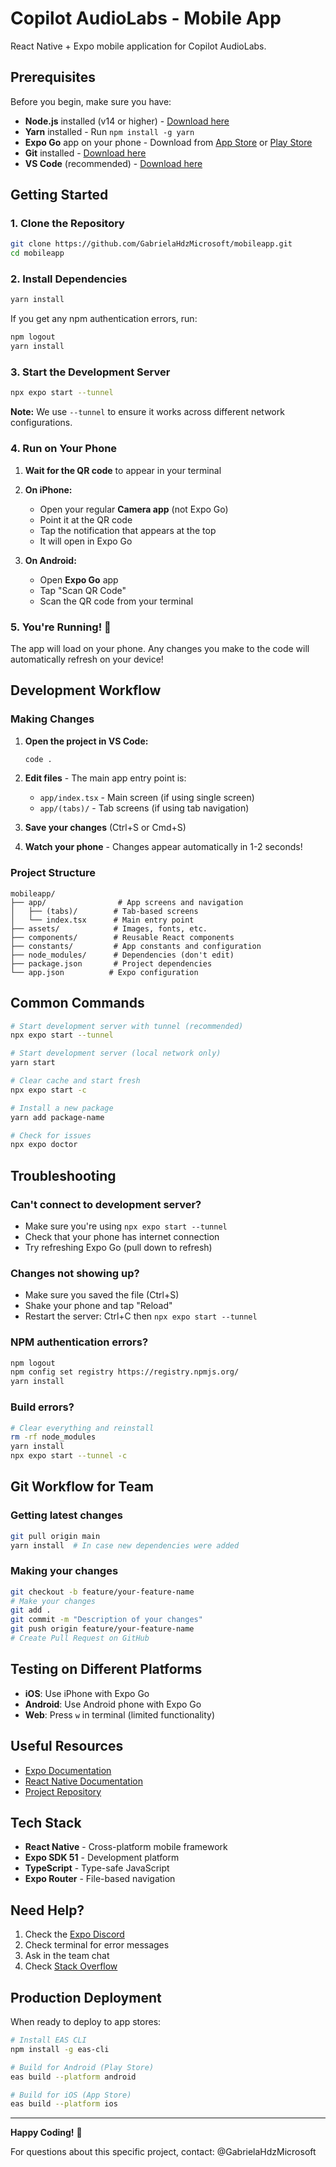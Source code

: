 # Copilot AudioLabs - Mobile App

React Native + Expo mobile application for Copilot AudioLabs.

## Prerequisites

Before you begin, make sure you have:

- **Node.js** installed (v14 or higher) - [Download here](https://nodejs.org/)
- **Yarn** installed - Run `npm install -g yarn`
- **Expo Go** app on your phone - Download from [App Store](https://apps.apple.com/us/app/expo-go/id982107779) or [Play Store](https://play.google.com/store/apps/details?id=host.exp.exponent)
- **Git** installed - [Download here](https://git-scm.com/)
- **VS Code** (recommended) - [Download here](https://code.visualstudio.com/)

## Getting Started

### 1. Clone the Repository

```bash
git clone https://github.com/GabrielaHdzMicrosoft/mobileapp.git
cd mobileapp
```

### 2. Install Dependencies

```bash
yarn install
```

If you get any npm authentication errors, run:

```bash
npm logout
yarn install
```

### 3. Start the Development Server

```bash
npx expo start --tunnel
```

**Note:** We use `--tunnel` to ensure it works across different network configurations.

### 4. Run on Your Phone

1. **Wait for the QR code** to appear in your terminal
2. **On iPhone:**

   - Open your regular **Camera app** (not Expo Go)
   - Point it at the QR code
   - Tap the notification that appears at the top
   - It will open in Expo Go

3. **On Android:**
   - Open **Expo Go** app
   - Tap "Scan QR Code"
   - Scan the QR code from your terminal

### 5. You're Running! 🎉

The app will load on your phone. Any changes you make to the code will automatically refresh on your device!

## Development Workflow

### Making Changes

1. **Open the project in VS Code:**

   ```bash
   code .
   ```

2. **Edit files** - The main app entry point is:

   - `app/index.tsx` - Main screen (if using single screen)
   - `app/(tabs)/` - Tab screens (if using tab navigation)

3. **Save your changes** (Ctrl+S or Cmd+S)

4. **Watch your phone** - Changes appear automatically in 1-2 seconds!

### Project Structure

```
mobileapp/
├── app/                # App screens and navigation
│   ├── (tabs)/        # Tab-based screens
│   └── index.tsx      # Main entry point
├── assets/            # Images, fonts, etc.
├── components/        # Reusable React components
├── constants/         # App constants and configuration
├── node_modules/      # Dependencies (don't edit)
├── package.json       # Project dependencies
└── app.json          # Expo configuration
```

## Common Commands

```bash
# Start development server with tunnel (recommended)
npx expo start --tunnel

# Start development server (local network only)
yarn start

# Clear cache and start fresh
npx expo start -c

# Install a new package
yarn add package-name

# Check for issues
npx expo doctor
```

## Troubleshooting

### Can't connect to development server?

- Make sure you're using `npx expo start --tunnel`
- Check that your phone has internet connection
- Try refreshing Expo Go (pull down to refresh)

### Changes not showing up?

- Make sure you saved the file (Ctrl+S)
- Shake your phone and tap "Reload"
- Restart the server: Ctrl+C then `npx expo start --tunnel`

### NPM authentication errors?

```bash
npm logout
npm config set registry https://registry.npmjs.org/
yarn install
```

### Build errors?

```bash
# Clear everything and reinstall
rm -rf node_modules
yarn install
npx expo start --tunnel -c
```

## Git Workflow for Team

### Getting latest changes

```bash
git pull origin main
yarn install  # In case new dependencies were added
```

### Making your changes

```bash
git checkout -b feature/your-feature-name
# Make your changes
git add .
git commit -m "Description of your changes"
git push origin feature/your-feature-name
# Create Pull Request on GitHub
```

## Testing on Different Platforms

- **iOS**: Use iPhone with Expo Go
- **Android**: Use Android phone with Expo Go
- **Web**: Press `w` in terminal (limited functionality)

## Useful Resources

- [Expo Documentation](https://docs.expo.dev/)
- [React Native Documentation](https://reactnative.dev/docs/getting-started)
- [Project Repository](https://github.com/GabrielaHdzMicrosoft/mobileapp)

## Tech Stack

- **React Native** - Cross-platform mobile framework
- **Expo SDK 51** - Development platform
- **TypeScript** - Type-safe JavaScript
- **Expo Router** - File-based navigation

## Need Help?

1. Check the [Expo Discord](https://chat.expo.dev/)
2. Check terminal for error messages
3. Ask in the team chat
4. Check [Stack Overflow](https://stackoverflow.com/questions/tagged/expo)

## Production Deployment

When ready to deploy to app stores:

```bash
# Install EAS CLI
npm install -g eas-cli

# Build for Android (Play Store)
eas build --platform android

# Build for iOS (App Store)
eas build --platform ios
```

---

**Happy Coding!** 🚀

For questions about this specific project, contact: @GabrielaHdzMicrosoft
